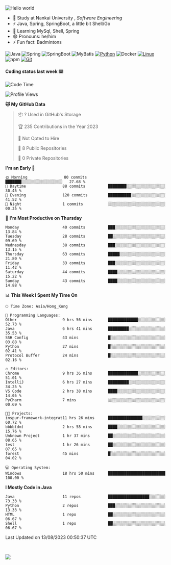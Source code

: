 

<img src="https://raw.githubusercontent.com/sagar-viradiya/sagar-viradiya/master/resources/banner.png" alt="Hello world">


<br/>


- 🍻  Study at Nankai University , _Software Engineering_
- ⚡  Java, Spring, SpringBoot, a little bit Shell/Go
- 🌱 Learning MySql, Shell, Spring
- 😄 Pronouns: he/him
- ⚡ Fun fact: Badmintons

![Java](https://img.shields.io/badge/-Java-007396?style=flat-square&logo=java&logoColor=ffffff)
![Spring](https://img.shields.io/badge/-Spring-green)
![SpringBoot](https://img.shields.io/badge/-SpringBoot-green)
![MyBatis](https://img.shields.io/badge/-MyBatis-yellowgreen)
[![Python](https://img.shields.io/badge/-Python-3776AB?style=flat-square&logo=python&logoColor=ffffff)](https://www.python.org/)
![Docker](https://img.shields.io/badge/Docker-2496ED?style=flat-square&logo=docker&logoColor=ffffff)
[![Linux](https://img.shields.io/badge/-Linux-333333?style=flat-square&logo=linux&logoColor=white)](https://www.linuxfoundation.org/)
![npm](https://img.shields.io/badge/-NPM-CB3837?style=flat-square&logo=npm&logoColor=white)
[![Git](https://img.shields.io/badge/-Git-f05032?style=flat-square&logo=git&logoColor=white)](https://git-scm.com/)

#### Coding status last week ⌨️

<!--START_SECTION:waka-->
![Code Time](http://img.shields.io/badge/Code%20Time-414%20hrs%2025%20mins-blue)

![Profile Views](http://img.shields.io/badge/Profile%20Views-0-blue)

**🐱 My GitHub Data** 

> 📦 ? Used in GitHub's Storage 
 > 
> 🏆 235 Contributions in the Year 2023
 > 
> 🚫 Not Opted to Hire
 > 
> 📜 8 Public Repositories 
 > 
> 🔑 0 Private Repositories 
 > 
**I'm an Early 🐤** 

```text
🌞 Morning                80 commits          ███████░░░░░░░░░░░░░░░░░░   27.68 % 
🌆 Daytime                88 commits          ████████░░░░░░░░░░░░░░░░░   30.45 % 
🌃 Evening                120 commits         ██████████░░░░░░░░░░░░░░░   41.52 % 
🌙 Night                  1 commits           ░░░░░░░░░░░░░░░░░░░░░░░░░   00.35 % 
```
📅 **I'm Most Productive on Thursday** 

```text
Monday                   40 commits          ███░░░░░░░░░░░░░░░░░░░░░░   13.84 % 
Tuesday                  28 commits          ██░░░░░░░░░░░░░░░░░░░░░░░   09.69 % 
Wednesday                38 commits          ███░░░░░░░░░░░░░░░░░░░░░░   13.15 % 
Thursday                 63 commits          █████░░░░░░░░░░░░░░░░░░░░   21.80 % 
Friday                   33 commits          ███░░░░░░░░░░░░░░░░░░░░░░   11.42 % 
Saturday                 44 commits          ████░░░░░░░░░░░░░░░░░░░░░   15.22 % 
Sunday                   43 commits          ████░░░░░░░░░░░░░░░░░░░░░   14.88 % 
```


📊 **This Week I Spent My Time On** 

```text
🕑︎ Time Zone: Asia/Hong_Kong

💬 Programming Languages: 
Other                    9 hrs 56 mins       █████████████░░░░░░░░░░░░   52.73 % 
Java                     6 hrs 41 mins       █████████░░░░░░░░░░░░░░░░   35.53 % 
SSH Config               43 mins             █░░░░░░░░░░░░░░░░░░░░░░░░   03.88 % 
Python                   27 mins             █░░░░░░░░░░░░░░░░░░░░░░░░   02.41 % 
Protocol Buffer          24 mins             █░░░░░░░░░░░░░░░░░░░░░░░░   02.16 % 

🔥 Editors: 
Chrome                   9 hrs 36 mins       █████████████░░░░░░░░░░░░   51.01 % 
IntelliJ                 6 hrs 27 mins       █████████░░░░░░░░░░░░░░░░   34.25 % 
VS Code                  2 hrs 38 mins       ████░░░░░░░░░░░░░░░░░░░░░   14.05 % 
PyCharm                  7 mins              ░░░░░░░░░░░░░░░░░░░░░░░░░   00.69 % 

🐱‍💻 Projects: 
inspur-framework-integrat11 hrs 26 mins      ███████████████░░░░░░░░░░   60.72 % 
bbbb(dm)                 2 hrs 58 mins       ████░░░░░░░░░░░░░░░░░░░░░   15.76 % 
Unknown Project          1 hr 37 mins        ██░░░░░░░░░░░░░░░░░░░░░░░   08.65 % 
test                     1 hr 26 mins        ██░░░░░░░░░░░░░░░░░░░░░░░   07.65 % 
forest                   45 mins             █░░░░░░░░░░░░░░░░░░░░░░░░   04.02 % 

💻 Operating System: 
Windows                  18 hrs 50 mins      █████████████████████████   100.00 % 
```

**I Mostly Code in Java** 

```text
Java                     11 repos            ██████████████████░░░░░░░   73.33 % 
Python                   2 repos             ███░░░░░░░░░░░░░░░░░░░░░░   13.33 % 
HTML                     1 repo              ██░░░░░░░░░░░░░░░░░░░░░░░   06.67 % 
Shell                    1 repo              ██░░░░░░░░░░░░░░░░░░░░░░░   06.67 % 
```




 Last Updated on 13/08/2023 00:50:37 UTC
<!--END_SECTION:waka-->

<br/>

![](https://github-profile-trophy.vercel.app/?username=quincysky&column=7)







